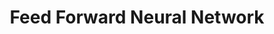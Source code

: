 ---
title: "Feed Forward Neural Network"

categories: ['']

tags: ['Feed', 'Forward', 'Neural', 'Network']

arwords: 'الشبكات العصبية بالدخل الأمامي'

arexps: []

enwords: ['Feed Forward Neural Network']

enexps: []

arlexicons: 'ش'

enlexicons: 'F'

authors: ['Ruqayya Roshdy']

translators: ['']

citations: 'تطبيقات الذكاء الاصطناعي في خدمة اللغة العربية'

sources: 'مركز الملك عبدالله بن عبدالعزيز الدولي لخدمة اللغة العربية'

word: "true"

slug: ""
---